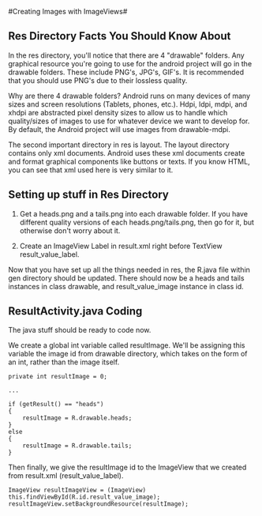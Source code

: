 #Creating Images with ImageViews#

## Res Directory Facts You Should Know About ##

In the res directory, you'll notice that there are 4 "drawable" folders.
Any graphical resource you're going to use for the android project
will go in the drawable folders.  These include PNG's, JPG's, GIF's.
It is recommended that you should use PNG's due to their lossless quality.

Why are there 4 drawable folders?  Android runs on many devices of
many sizes and screen resolutions (Tablets, phones, etc.). Hdpi, ldpi,
mdpi, and xhdpi are abstracted pixel density sizes to allow us to
handle which quality/sizes of images to use for whatever device we
want to develop for.  By default, the Android project will use
images from drawable-mdpi. 

The second important directory in res is layout.  The layout directory
contains only xml documents.  Android uses these xml documents create 
and format graphical components like buttons or texts.  If you know
HTML, you can see that xml used here is very similar to it.

## Setting up stuff in Res Directory ##

1. Get a heads.png and a tails.png into each drawable folder.  If
you have different quality versions of each heads.png/tails.png,
then go for it, but otherwise don't worry about it.

2. Create an ImageView Label in result.xml right before TextView result_value_label.

	<ImageView
	android:id="@+id/result_value_image"
	android:layout_height="wrap_content"
	android:layout_width="wrap_content"
	android:layout_gravity="center"
	android:layout_marginBottom="25dip" />
	
Now that you have set up all the things needed in res, the R.java file within
gen directory should be updated.  There should now be a heads and tails instances
in class drawable, and result_value_image instance in class id.

## ResultActivity.java Coding ##

The java stuff should be ready to code now.

We create a global int variable called resultImage.
We'll be assigning this variable the image id from drawable
directory, which takes on the form of an int, rather than
the image itself.

	private int resultImage = 0;
	
	...
	
	if (getResult() == "heads")
	{
		resultImage = R.drawable.heads;
	}
	else
	{
		resultImage = R.drawable.tails;
	}

Then finally, we give the resultImage id to the ImageView that we created from
result.xml (result_value_label).

	ImageView resultImageView = (ImageView) this.findViewById(R.id.result_value_image);
	resultImageView.setBackgroundResource(resultImage); 